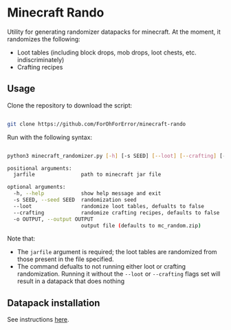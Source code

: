 # Minecraft Rando

Utility for generating randomizer datapacks for minecraft. At the moment, it randomizes the following:

* Loot tables (including block drops, mob drops, loot chests, etc. indiscriminately)
* Crafting recipes

## Usage

Clone the repository to download the script:

```bash

git clone https://github.com/ForOhForError/minecraft-rando

```

Run with the following syntax:

```bash

python3 minecraft_randomizer.py [-h] [-s SEED] [--loot] [--crafting] [-o OUTPUT] jarfile

positional arguments:
  jarfile               path to minecraft jar file

optional arguments:
  -h, --help            show help message and exit
  -s SEED, --seed SEED  randomization seed
  --loot                randomize loot tables, defualts to false
  --crafting            randomize crafting recipes, defaults to false
  -o OUTPUT, --output OUTPUT
                        output file (defaults to mc_random.zip)

```

Note that:

* The ```jarfile``` argument is required; the loot tables are randomized from those present in the file specified.
* The command defualts to not running either loot or crafting randomization. Running it without the ```--loot``` or ```--crafting``` flags set will result in a datapack that does nothing

## Datapack installation

See instructions [here](https://minecraft.fandom.com/wiki/Tutorials/Installing_a_data_pack).
